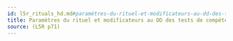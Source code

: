 ```yaml
---
id: l5r_rituals_hd.md#paramètres-du-rituel-et-modificateurs-au-dd-des-tests-de-compétence
title: Paramètres du rituel et modificateurs au DD des tests de compétence
source: (L5R p71)
---
```


